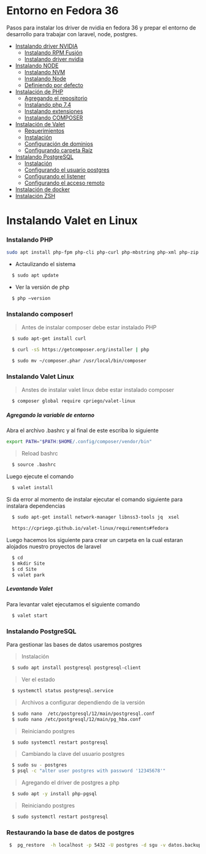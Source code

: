 # Entorno en Fedora 36
Pasos para instalar los driver de nvidia en fedora 36 y prepar el entorno de desarrollo para trabajar con laravel, node, postgres.

* [Instalando driver NVIDIA](https://github.com/itihell/documentanciones/blob/main/driver_nvidia.md)
    * [Instalando RPM Fusión](https://github.com/itihell/documentanciones/blob/main/driver_nvidia.md#instlando-los-rpm-fusion-para-obtener-los-driver-privativos-dentro-de-fedora)  
    * [Instalando driver nvidia](https://github.com/itihell/documentanciones/blob/main/driver_nvidia.md#instalando-los-driver-de-nvidia)
* [Instalando NODE](https://github.com/itihell/documentanciones/blob/main/node.md)  
    * [Instalando NVM](https://github.com/itihell/documentanciones/blob/main/node.md#instalando-nvm)
    * [Instalando Node](https://github.com/itihell/documentanciones/blob/main/node.md#intalando-la-versi%C3%B3n-16-de-node)
    * [Definiendo por defecto](https://github.com/itihell/documentanciones/blob/main/node.md#definiendo-la-versi%C3%B3n-16-node-por-defecto)
* [Instalación de PHP](https://github.com/itihell/documentanciones/blob/main/php.md)
    * [Agregando el repositorio](https://github.com/itihell/documentanciones/blob/main/php.md#agregando-el-repo-a-fedora-36)
    * [Instalando php 7.4](https://github.com/itihell/documentanciones/blob/main/php.md#instalando-php-74)
    * [Instalando extensiones](https://github.com/itihell/documentanciones/blob/main/php.md#instalacion-extensi%C3%B3n)
    * [Instalando COMPOSER](https://github.com/itihell/documentanciones/blob/main/php.md#instalaci%C3%B3n-de-composer)
* [Instalación de Valet]()
    * [Requerimientos]()
    * [Instalación]()
    * [Configuración de dominios]()
    * [Configurando carpeta Raíz]()
* [Instalando PostgreSQL]()
    * [Instalación]()
    * [Configurando el usuario postgres]()
    * [Configurando el listener]()
    * [Configurando el acceso remoto]()
* [Instalación de docker]()
* [Instalación ZSH]()

# Instalando Valet en Linux 

###  Instalando PHP
```sh
sudo apt install php-fpm php-cli php-curl php-mbstring php-xml php-zip php-pgsql php-gd php-soap php-json
```

* Actaulizando el sistema
```sh 
  $ sudo apt update
```

* Ver la versión de php
```sh 
  $ php –version
```

### Instalando composer!
> Antes de instalar composer debe estar instalado PHP
```sh
  $ sudo apt-get install curl
```
```sh
  $ curl -sS https://getcomposer.org/installer | php
```
```sh
  $ sudo mv ~/composer.phar /usr/local/bin/composer
```

### Instalando Valet Linux
> Anstes de instalar valet linux debe estar instalado composer
```sh
  $ composer global require cpriego/valet-linux
```
##### Agregando la variable de entorno 
Abra el archivo .bashrc y al final de este escriba lo siguiente
```sh
export PATH="$PATH:$HOME/.config/composer/vendor/bin"
```

> Reload bashrc
```sh 
  $ source .bashrc
```

Luego ejecute el comando 
```sh
  $ valet install
```
Si da error al momento de instalar ejecutar el comando siguiente para instalara dependencias
```sh
  $ sudo apt-get install network-manager libnss3-tools jq  xsel
  
  https://cpriego.github.io/valet-linux/requirements#fedora
```

Luego hacemos los siguiente para crear un carpeta en la cual estaran alojados nuestro proyectos de laravel
```sh
  $ cd 
  $ mkdir Site
  $ cd Site
  $ valet park
```

##### Levantando Valet
Para levantar valet ejecutamos el siguiente comando
```sh
  $ valet start
```
### Instalando PostgreSQL
Para gestionar las bases de datos usaremos postgres
> Instalación
```sh 
  $ sudo apt install postgresql postgresql-client
```
> Ver el estado 
```sh 
  $ systemctl status postgresql.service 
```
> Archivos a configurar dependiendo de la versión 
```sh
  $ sudo nano  /etc/postgresql/12/main/postgresql.conf
  $ sudo nano /etc/postgresql/12/main/pg_hba.conf
```
> Reiniciando postgres
```sh 
  $ sudo systemctl restart postgresql
```
> Cambiando la clave del usuario postgres
```sh
  $ sudo su - postgres
  $ psql -c "alter user postgres with password '12345678'"
```
> Agregando el driver de postgres a php 
```sh 
  $ sudo apt -y install php-pgsql
```

> Reiniciando postgres
```sh 
  $ sudo systemctl restart postgresql
```

### Restaurando la base de datos de postgres 

```sh
 $  pg_restore  -h localhost -p 5432 -U postgres -d sgu -v datos.backup 
```

